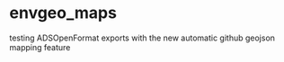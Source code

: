 envgeo_maps
===========

testing ADSOpenFormat exports with the new automatic github geojson mapping feature
